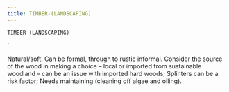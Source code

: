 ```yaml
---
title: TIMBER-(LANDSCAPING)
---
```

`TIMBER-(LANDSCAPING)`

`

Natural/soft.  Can be formal, through to rustic informal.  Consider the source of the wood in making a choice – local or imported from sustainable woodland – can be an issue with imported hard woods;
Splinters can be a risk factor;
Needs maintaining (cleaning off algae and oiling).
